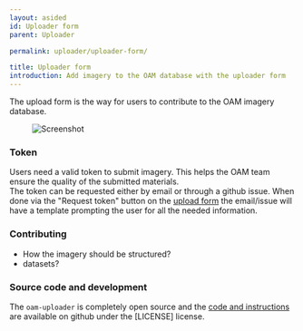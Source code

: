 ```yaml
---
layout: asided
id: Uploader form
parent: Uploader

permalink: uploader/uploader-form/

title: Uploader form
introduction: Add imagery to the OAM database with the uploader form
---
```


The upload form is the way for users to contribute to the OAM imagery database.

<figure class="align-center">
  <img src="{{ site.baseurl }}/assets/graphics/content/uploader/form.png" alt="Screenshot" />
</figure>

### Token
Users need a valid token to submit imagery. This helps the OAM team ensure the quality of the submitted materials.  
The token can be requested either by email or through a github issue. When done via the "Request token" button on the [upload form](https://upload.openaerialmap.org) the email/issue will have a template prompting the user for all the needed information.

### Contributing

- How the imagery should be structured?
- datasets?

### Source code and development
The `oam-uploader` is completely open source and the [code and instructions](https://github.com/hotosm/oam-uploader) are available on github under the [LICENSE] license.
